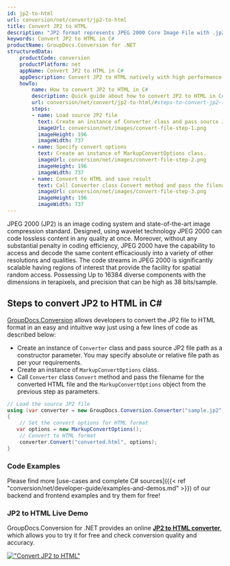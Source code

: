 ```yaml
---
id: jp2-to-html
url: conversion/net/convert/jp2-to-html
title: Convert JP2 to HTML
description: "JP2 format represents JPEG 2000 Core Image File with .jp2 extension. Learn how to convert JP2 to HTML file programmatically in C# language using GroupDocs.Conversion for .NET library."
keywords: Convert JP2 to HTML in C#
productName: GroupDocs.Conversion for .NET
structuredData:
    productCode: conversion
    productPlatform: net
    appName: Convert JP2 to HTML in C#
    appDescription: Convert JP2 to HTML natively with high performance using C# language and server side GroupDocs.Conversion for .NET APIs, without the use of any software like Microsoft or Open Office.
    howTo:
        name: How to convert JP2 to HTML in C# 
        description: Quick guide about how to convert JP2 to HTML in C# with high performance and accuracy.
        url: conversion/net/convert/jp2-to-html/#steps-to-convert-jp2-to-html-in-c
        steps:
        - name: Load source JP2 file 
          text: Create an instance of Converter class and pass source JP2 file path as a constructor parameter. You may specify absolute or relative file path as per your requirements. 
          imageUrl: conversion/net/images/convert-file-step-1.png
          imageHeight: 196
          imageWidth: 737
        - name: Specify convert options 
          text: Create an instance of MarkupConvertOptions class.
          imageUrl: conversion/net/images/convert-file-step-2.png
          imageHeight: 196
          imageWidth: 737
        - name: Convert to HTML and save result 
          text: Call Converter class Convert method and pass the filename for the converted HTML file and the MarkupConvertOptions object from the previous step as parameters.
          imageUrl: conversion/net/images/convert-file-step-3.png
          imageHeight: 196
          imageWidth: 737
---
```


JPEG 2000 (JP2) is an image coding system and state-of-the-art image compression standard. Designed, using wavelet technology JPEG 2000 can code lossless content in any quality at once. Moreover, without any substantial penalty in coding efficiency, JPEG 2000  have the capability to access and decode the same content efficaciously into a variety of other resolutions and qualities. The code streams in JPEG 2000 is significantly scalable having regions of interest that provide the facility for spatial random access. Possessing Up to 16384 diverse components with the dimensions in terapixels, and precision that can be high as 38 bits/sample.

## Steps to convert JP2 to HTML in C#

[GroupDocs.Conversion](https://products.groupdocs.com/conversion/net) allows developers to convert the JP2 file to HTML format in an easy and intuitive way just using a few lines of code as described below:

* Create an instance of `Converter` class and pass source JP2 file path as a constructor parameter. You may specify absolute or relative file path as per your requirements. 
* Create an instance of `MarkupConvertOptions` class.
* Call `Converter` class `Convert` method and pass the filename for the converted HTML file and the `MarkupConvertOptions` object from the previous step as parameters.

```csharp
// Load the source JP2 file
using (var converter = new GroupDocs.Conversion.Converter("sample.jp2"))
{
    // Set the convert options for HTML format
   var options = new MarkupConvertOptions();
    // Convert to HTML format
    converter.Convert("converted.html", options);
}
```

### Code Examples

Please find more [use-cases and complete C# sources]({{< ref "conversion/net/developer-guide/examples-and-demos.md" >}}) of our backend and frontend examples and try them for free!

### JP2 to HTML Live Demo

GroupDocs.Conversion for .NET provides an online [**JP2 to HTML converter**](https://products.groupdocs.app/conversion/jp2-to-html), which allows you to try it for free and check conversion quality and accuracy.

[!["Convert JP2 to HTML"](conversion/net/images/convert-to-html/convert-jp2-to-html.png)](https://products.groupdocs.app/conversion/jp2-to-html)